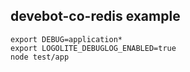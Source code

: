 ## devebot-co-redis example

```shell
export DEBUG=application*
export LOGOLITE_DEBUGLOG_ENABLED=true
node test/app
```
